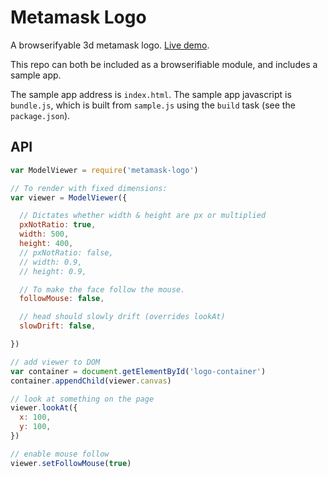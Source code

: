 # Metamask Logo

A browserifyable 3d metamask logo. [Live demo](https://metamask.github.io/logo/).

This repo can both be included as a browserifiable module, and includes a sample app.

The sample app address is `index.html`.
The sample app javascript is `bundle.js`, which is built from `sample.js` using the `build` task (see the `package.json`).

## API
```javascript
var ModelViewer = require('metamask-logo')

// To render with fixed dimensions:
var viewer = ModelViewer({

  // Dictates whether width & height are px or multiplied
  pxNotRatio: true, 
  width: 500,
  height: 400,
  // pxNotRatio: false,
  // width: 0.9,
  // height: 0.9,

  // To make the face follow the mouse.
  followMouse: false,

  // head should slowly drift (overrides lookAt)
  slowDrift: false,

})

// add viewer to DOM
var container = document.getElementById('logo-container')
container.appendChild(viewer.canvas)

// look at something on the page
viewer.lookAt({
  x: 100,
  y: 100,
})

// enable mouse follow
viewer.setFollowMouse(true)
```
